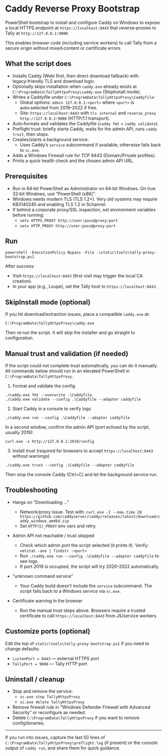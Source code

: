 # Caddy Reverse Proxy Bootstrap

PowerShell bootstrap to install and configure Caddy on Windows to expose a local HTTPS endpoint at `https://localhost:8443` that reverse‑proxies to Tally at `http://127.0.0.1:9000`.

This enables browser code (including service workers) to call Tally from a secure origin without mixed‑content or certificate errors.

## What the script does

- Installs Caddy (Webi first, then direct download fallback) with legacy‑friendly TLS and download logic.
- Optionally skips installation when `caddy.exe` already exists at `C:\ProgramData\TallyHttpsProxy\caddy.exe` (SkipInstall mode).
- Writes a Caddyfile under `C:\ProgramData\TallyHttpsProxy\Caddyfile`:
  - Global options: `admin 127.0.0.1:<port>` where `<port>` is auto‑selected from 2019–2022 if free.
  - Site: `https://localhost:8443` with `tls internal` and `reverse_proxy http://127.0.0.1:9000` (HTTP/1.1 transport).
- Auto‑formats and validates the Caddyfile (`caddy fmt` + `caddy validate`).
- Preflight trust: briefly starts Caddy, waits for the admin API, runs `caddy trust`, then stops.
- Creates/starts a background service:
  - Uses Caddy’s `service` subcommand if available; otherwise falls back to `sc.exe`.
- Adds a Windows Firewall rule for TCP 8443 (Domain/Private profiles).
- Prints a quick health check and the chosen admin API URL.

## Prerequisites

- Run in 64‑bit PowerShell as Administrator on 64‑bit Windows. On true 32‑bit Windows, use “PowerShell (x86)”.
- Windows needs modern TLS (TLS 1.2+). Very old systems may require KB3140245 and enabling TLS 1.2 in Schannel.
- If behind a corporate proxy/SSL inspection, set environment variables before running:
  - `setx HTTPS_PROXY http://user:pass@proxy:port`
  - `setx HTTP_PROXY http://user:pass@proxy:port`

## Run

```
powershell -ExecutionPolicy Bypass -File .\static\tools\tally-proxy-bootstrap.ps1
```

After success:
- Visit `https://localhost:8443` (first visit may trigger the local CA creation).
- In your app (e.g., Loupe), set the Tally host to `https://localhost:8443`.

## SkipInstall mode (optional)

If you hit download/extraction issues, place a compatible `caddy.exe` at:

```
C:\ProgramData\TallyHttpsProxy\caddy.exe
```

Then re‑run the script. It will skip the installer and go straight to configuration.

## Manual trust and validation (if needed)

If the script could not complete trust automatically, you can do it manually. All commands below should run in an elevated PowerShell in `C:\ProgramData\TallyHttpsProxy`.

1) Format and validate the config

```
./caddy.exe fmt --overwrite .\Caddyfile
./caddy.exe validate --config .\Caddyfile --adapter caddyfile
```

2) Start Caddy in a console to verify logs

```
./caddy.exe run --config .\Caddyfile --adapter caddyfile
```

In a second window, confirm the admin API (port echoed by the script, usually 2019):

```
curl.exe -s http://127.0.0.1:2019/config
```

3) Install trust (required for browsers to accept `https://localhost:8443` without warnings)

```
./caddy.exe trust --config .\Caddyfile --adapter caddyfile
```

Then stop the console Caddy (Ctrl+C) and let the background service run.

## Troubleshooting

- Hangs on “Downloading …”
  - Network/proxy issue. Test with: `curl.exe -I --max-time 20 https://github.com/caddyserver/caddy/releases/latest/download/caddy_windows_amd64.zip`
  - Set `HTTP(S)_PROXY` env vars and retry.

- Admin API not reachable / trust skipped
  - Check which admin port the script selected (it prints it). Verify: `netstat -ano | findstr :<port>`
  - Run `./caddy.exe run --config .\Caddyfile --adapter caddyfile` to see logs.
  - If port 2019 is occupied, the script will try 2020–2022 automatically.

- “unknown command service”
  - Your Caddy build doesn’t include the `service` subcommand. The script falls back to a Windows service via `sc.exe`.

- Certificate warning in the browser
  - Run the manual trust steps above. Browsers require a trusted certificate to call `https://localhost:8443` from JS/service workers.

## Customize ports (optional)

Edit the top of `static\tools\tally-proxy-bootstrap.ps1` if you need to change defaults:

- `ListenPort = 8443` — external HTTPS port
- `TallyPort = 9000` — Tally HTTP port

## Uninstall / cleanup

- Stop and remove the service:
  - `sc.exe stop TallyHttpsProxy`
  - `sc.exe delete TallyHttpsProxy`
- Remove firewall rule in “Windows Defender Firewall with Advanced Security” or reconfigure as needed.
- Delete `C:\ProgramData\TallyHttpsProxy` if you want to remove config/binaries.

---

If you run into issues, capture the last 50 lines of `C:\ProgramData\TallyHttpsProxy\preflight.log` (if present) or the console output of `caddy run`, and share them for quick guidance.

